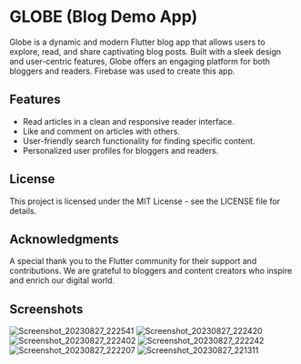 # GLOBE (Blog Demo App)
Globe is a dynamic and modern Flutter blog app that allows users to explore, read, and share captivating blog posts. Built with a sleek design and user-centric features, Globe offers an engaging platform for both bloggers and readers. Firebase was used to create this app.

## Features
- Read articles in a clean and responsive reader interface.
- Like and comment on articles with others.
- User-friendly search functionality for finding specific content.
- Personalized user profiles for bloggers and readers.

## License
This project is licensed under the MIT License - see the LICENSE file for details.

## Acknowledgments
A special thank you to the Flutter community for their support and contributions.
We are grateful to bloggers and content creators who inspire and enrich our digital world.

## Screenshots
![Screenshot_20230827_222541](https://github.com/val3rkq/Globe-Blog-App/assets/87361814/ca8d560c-5772-458e-9ba6-d72a766dd1fb)
![Screenshot_20230827_222420](https://github.com/val3rkq/Globe-Blog-App/assets/87361814/37e3dff0-5b81-4f3e-bd3b-1e2edcaf7356)
![Screenshot_20230827_222402](https://github.com/val3rkq/Globe-Blog-App/assets/87361814/781259ef-391c-4897-a18a-e88df44d845e)
![Screenshot_20230827_222242](https://github.com/val3rkq/Globe-Blog-App/assets/87361814/63627654-4f2f-4101-848f-c958e9291b12)
![Screenshot_20230827_222207](https://github.com/val3rkq/Globe-Blog-App/assets/87361814/d273b7c2-836b-4174-8cd1-81c485a3d9c1)
![Screenshot_20230827_221311](https://github.com/val3rkq/Globe-Blog-App/assets/87361814/d40913c8-9f07-4299-9c84-6faba623df0d)
